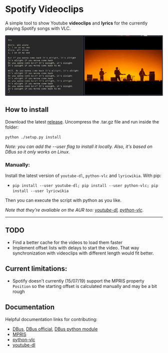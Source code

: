 # Spotify Videoclips

A simple tool to show Youtube **videoclips** and **lyrics** for the currently playing Spotify songs with VLC.

![example](screenshots/screenshot.png)

## How to install

Download the latest [release](https://github.com/marioortizmanero/spotify-videoclips/releases). Uncompress the .tar.gz file and run inside the folder:

`python ./setup.py install`

*Note: you can add the --user flag to install it locally.*
*Also, it's based on DBus so it only works on Linux.*

### Manually:

Install the latest version of `youtube-dl`, `python-vlc` and `lyricwikia`. With pip:

* `pip install --user youtube-dl; pip install --user python-vlc; pip install --user lyricwikia`

Then you can execute the script with python as you like.

*Note that they're avaliable on the AUR too: [youtube-dl](https://www.archlinux.org/packages/community/any/youtube-dl/), [python-vlc](https://aur.archlinux.org/packages/python-vlc/)*.


---

## TODO

* Find a better cache for the videos to load them faster
* Implement offset lists with delays to start the video. That way synchronization with videoclips with different length would fit better.

## Current limitations:
* Spotify doesn't currently (15/07/19) support the MPRIS property `Position` so the starting offset is calculated manually and may be a bit rough

## Documentation

Helpful documentation links for contributing:
* [DBus](https://dbus.freedesktop.org/doc/dbus-specification.html), [DBus official](https://dbus.freedesktop.org/doc/dbus-specification.html), [DBus python module](https://dbus.freedesktop.org/doc/dbus-python/tutorial.html)
* [MPRIS](https://specifications.freedesktop.org/mpris-spec/latest/Player_Interface.html#Property:Position)
* [python-vlc](https://www.olivieraubert.net/vlc/python-ctypes/doc/)
* [youtube-dl](https://github.com/ytdl-org/youtube-dl)

